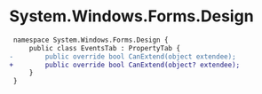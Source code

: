 # System.Windows.Forms.Design

``` diff
 namespace System.Windows.Forms.Design {
     public class EventsTab : PropertyTab {
-        public override bool CanExtend(object extendee);
+        public override bool CanExtend(object? extendee);
     }
 }
```
